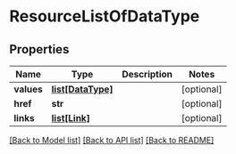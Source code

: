 # ResourceListOfDataType

## Properties
Name | Type | Description | Notes
------------ | ------------- | ------------- | -------------
**values** | [**list[DataType]**](DataType.md) |  | [optional] 
**href** | **str** |  | [optional] 
**links** | [**list[Link]**](Link.md) |  | [optional] 

[[Back to Model list]](../README.md#documentation-for-models) [[Back to API list]](../README.md#documentation-for-api-endpoints) [[Back to README]](../README.md)


